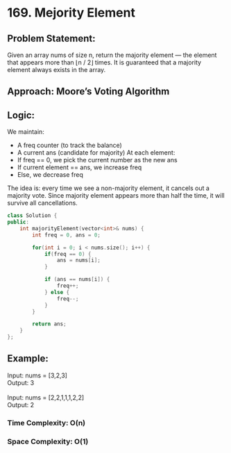 # 169. Mejority Element

## Problem Statement:

Given an array nums of size n, return the majority element — the element that appears more than ⌊n / 2⌋ times. It is guaranteed that a majority element always exists in the array.

## Approach: Moore’s Voting Algorithm

## Logic:

We maintain:

- A freq counter (to track the balance)
- A current ans (candidate for majority)
  At each element:
- If freq == 0, we pick the current number as the new ans
- If current element == ans, we increase freq
- Else, we decrease freq

The idea is: every time we see a non-majority element, it cancels out a majority vote. Since majority element appears more than half the time, it will survive all cancellations.

```c++
class Solution {
public:
    int majorityElement(vector<int>& nums) {
        int freq = 0, ans = 0;

        for(int i = 0; i < nums.size(); i++) {
            if(freq == 0) {
                ans = nums[i];
            }

            if (ans == nums[i]) {
                freq++;
            } else {
                freq--;
            }
        }

        return ans;
    }
};
```

## Example:

Input: nums = [3,2,3]</br>
Output: 3
<br/>
<br/>
Input: nums = [2,2,1,1,1,2,2]<br/>
Output: 2

### Time Complexity: O(n)

### Space Complexity: O(1)
